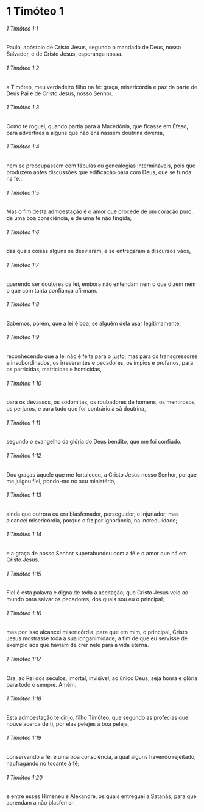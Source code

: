# 1 Timóteo 1

###### 1 Timóteo 1:1

Paulo, apóstolo de Cristo Jesus, segundo o mandado de Deus, nosso Salvador, e de Cristo Jesus, esperança nossa.

###### 1 Timóteo 1:2

a Timóteo, meu verdadeiro filho na fé: graça, misericórdia e paz da parte de Deus Pai e de Cristo Jesus, nosso Senhor.

###### 1 Timóteo 1:3

Como te roguei, quando partia para a Macedônia, que ficasse em Éfeso, para advertires a alguns que não ensinassem doutrina diversa,

###### 1 Timóteo 1:4

nem se preocupassem com fábulas ou genealogias intermináveis, pois que produzem antes discussões que edificação para com Deus, que se funda na fé...

###### 1 Timóteo 1:5

Mas o fim desta admoestação é o amor que procede de um coração puro, de uma boa consciência, e de uma fé não fingida;

###### 1 Timóteo 1:6

das quais coisas alguns se desviaram, e se entregaram a discursos vãos,

###### 1 Timóteo 1:7

querendo ser doutores da lei, embora não entendam nem o que dizem nem o que com tanta confiança afirmam.

###### 1 Timóteo 1:8

Sabemos, porém, que a lei é boa, se alguém dela usar legitimamente,

###### 1 Timóteo 1:9

reconhecendo que a lei não é feita para o justo, mas para os transgressores e insubordinados, os irreverentes e pecadores, os ímpios e profanos, para os parricidas, matricidas e homicidas,

###### 1 Timóteo 1:10

para os devassos, os sodomitas, os roubadores de homens, os mentirosos, os perjuros, e para tudo que for contrário à sã doutrina,

###### 1 Timóteo 1:11

segundo o evangelho da glória do Deus bendito, que me foi confiado.

###### 1 Timóteo 1:12

Dou graças àquele que me fortaleceu, a Cristo Jesus nosso Senhor, porque me julgou fiel, pondo-me no seu ministério,

###### 1 Timóteo 1:13

ainda que outrora eu era blasfemador, perseguidor, e injuriador; mas alcancei misericórdia, porque o fiz por ignorância, na incredulidade;

###### 1 Timóteo 1:14

e a graça de nosso Senhor superabundou com a fé e o amor que há em Cristo Jesus.

###### 1 Timóteo 1:15

Fiel é esta palavra e digna de toda a aceitação; que Cristo Jesus veio ao mundo para salvar os pecadores, dos quais sou eu o principal;

###### 1 Timóteo 1:16

mas por isso alcancei misericórdia, para que em mim, o principal, Cristo Jesus mostrasse toda a sua longanimidade, a fim de que eu servisse de exemplo aos que haviam de crer nele para a vida eterna.

###### 1 Timóteo 1:17

Ora, ao Rei dos séculos, imortal, invisível, ao único Deus, seja honra e glória para todo o sempre. Amém.

###### 1 Timóteo 1:18

Esta admoestação te dirijo, filho Timóteo, que segundo as profecias que houve acerca de ti, por elas pelejes a boa peleja,

###### 1 Timóteo 1:19

conservando a fé, e uma boa consciência, a qual alguns havendo rejeitado, naufragando no tocante à fé;

###### 1 Timóteo 1:20

e entre esses Himeneu e Alexandre, os quais entreguei a Satanás, para que aprendam a não blasfemar.

